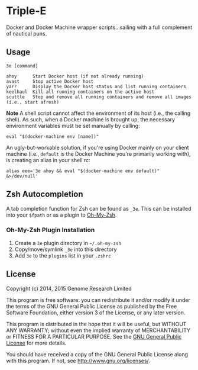 # Triple-E

Docker and Docker Machine wrapper scripts...sailing with a full
complement of nautical puns.

## Usage

    3e [command]

    ahoy      Start Docker host (if not already running)
    avast     Stop active Docker host
    yarr      Display the Docker host status and list running containers
    keelhaul  Kill all running containers on the active host
    scuttle   Stop and remove all running containers and remove all images (i.e., start afresh)

**Note** A shell script cannot affect the environment of its host (i.e.,
the calling shell). As such, when a Docker machine is brought up, the
necessary environment variables must be set manually by calling:

    eval "$(docker-machine env [name])"

An ugly-but-workable solution, if you're using Docker mainly on your
client machine (i.e., `default` is the Docker Machine you're primarily
working with), is creating an alias in your shell rc:

    alias eee='3e ahoy && eval "$(docker-machine env default)" &>/dev/null'

## Zsh Autocompletion

A tab completion function for Zsh can be found as `_3e`. This can be
installed into your `$fpath` or as a plugin to [Oh-My-Zsh](http://ohmyz.sh).

### Oh-My-Zsh Plugin Installation

1. Create a `3e` plugin directory in `~/.oh-my-zsh`
2. Copy/move/symlink `_3e` into this directory
3. Add `3e` to the `plugins` list in your `.zshrc`

## License

Copyright (c) 2014, 2015 Genome Research Limited

This program is free software: you can redistribute it and/or modify it
under the terms of the GNU General Public License as published by the
Free Software Foundation, either version 3 of the License, or any later
version.

This program is distributed in the hope that it will be useful, but
WITHOUT ANY WARRANTY; without even the implied warranty of
MERCHANTABILITY or FITNESS FOR A PARTICULAR PURPOSE. See the [GNU
General Public License](LICENSE) for more details.

You should have received a copy of the GNU General Public License along
with this program. If not, see <http://www.gnu.org/licenses/>.
